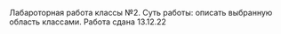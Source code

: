 Лабароторная работа классы №2. Суть работы: описать выбранную область классами. Работа сдана 13.12.22
